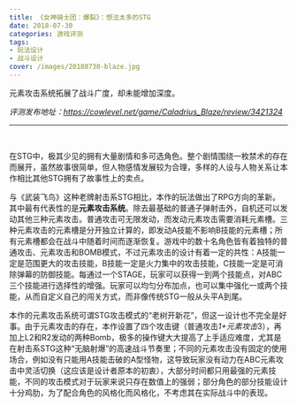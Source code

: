 ```yaml
---
title: 《女神骑士团：爆裂》：想法太多的STG
date: 2018-07-30
categories: 游戏评测
tags: 
- 玩法设计
- 战斗设计
cover: /images/20180730-blaze.jpg
---
```


元素攻击系统拓展了战斗广度，却未能增加深度。

<!--more-->

*评测发布地址：https://cowlevel.net/game/Caladrius_Blaze/review/3421324*

---

</br>

在STG中，极其少见的拥有大量剧情和多可选角色。整个剧情围绕一枚禁术的存在而展开，虽然故事很简单，但人物感情发展较为合理，多样的人设与人物关系让本作相比其他STG拥有了故事性上的卖点。

与《武装飞鸟》这种老牌射击系STG相比，本作的玩法做出了RPG方向的革新。其中最有代表性的是**元素攻击系统**。除去最基础的普通子弹射击外，自机还可以发动其他三种元素攻击。普通攻击可无限发动，而发动元素攻击需要消耗元素槽。三种元素攻击的元素槽是分开独立计算的，即发动A技能不影响B技能的元素槽；所有元素槽都会在战斗中随着时间而逐渐恢复。游戏中的数十名角色皆有着独特的普通攻击、元素攻击和BOMB模式，不过元素攻击的设计有着一定的共性：A技能一定是范围更大的攻击技能，B技能一定是火力集中的攻击技能，C技能一定是可消除弹幕的防御技能。每通过一个STAGE，玩家可以获得一到两个技能点，对ABC三个技能进行选择性的增强。玩家可以均匀分布加点，也可以集中强化一或两个技能，从而自定义自己的闯关方式，而非像传统STG一般从头平A到尾。

本作的元素攻击系统可谓STG攻击模式的“老树开新花”，但这一设计也不完全是好事。由于元素攻击的存在，本作设置了四个攻击键（普通攻击*1+元素攻击*3），再加上L2和R2发动的两种Bomb，极多的操作键大大提高了上手适应难度，尤其是在射击系STG这种“无脑射爆”的高速战斗节奏里；不同的元素攻击没有固定的使用场合，例如没有只能用A技能击破的A型怪物，这导致玩家没有动力在ABC元素攻击中灵活切换（这应该是设计者原本的初衷），大部分时间都只用最强的元素技能，不同的攻击模式对于玩家来说只存在数值上的强弱；部分角色的部分技能设计十分鸡肋，为了配合角色的风格化而风格化，不考虑其在实际战斗中的表现。

</br>
